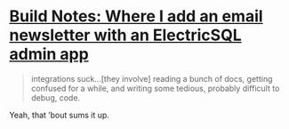 # [Build Notes: Where I add an email newsletter with an ElectricSQL admin app](https://bricolage.io/build-notes-add-email-newsletter-electricsql-admin-app/)

> integrations suck...[they involve] reading a bunch of docs, getting confused for a while, and writing some tedious, probably difficult to debug, code.

Yeah, that ’bout sums it up.